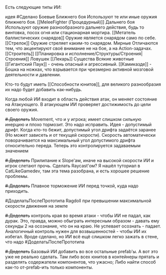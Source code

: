Есть следующие типы ИИ:

идея #Сделано 
Боевые
	Ближнего боя
		Используют те или иные оружия ближнего боя.
		[[MeleeFighter (Процедурный)]]
	Дальнего боя
		Используют оружие разнообразного дальнего действия, будь то винтовка, посох огня или стационарная мортира.
		[[Метатель баллистических снарядов]]
			Оружие является снарядом само по себе.
		[[Стрелок]]
			Оружие стреляет каким-то снарядом.
Мирные
	Отличаются тем, что акцентируют своё внимание не на бое, а на Action-задачах.
	[[Строитель]]
		[[Планировка и исполнение/Структуры/Строения|Строения]]
		Ловушек
	[[Лекарь]]
Существа
	Всякие животные
	[[Гигантский Паук]] - очень опасный и агрессивный.
	[[Камиказде]] - Бошка на ножках, что взрывается при чрезмерно активной мозговой деятельности и давлении.

Кто-то будут иметь [[Способности юнитов]], для великого разнообразия их надо будет добавить как-нибудь.

Когда любой ИИ входит в область действия атак, он меняет состояние на Атакующего.
В атакующем ИИ проверяет достижимость до цели своего оружия.

~~#.Доделать~~ Movement, что и у игрока; имеет слишком сильную инерцию и плохо тормозит. Это надо исправить.
	Идея - допустимый дрифт. Когда кто-то бежит, допустимый угол дрифта задаётся заранее (Но может зависеть и от текущей скорости). Скорость автоматически поворачивается на максимальный угол допустимого дрифта относительно переда.
		Теперь это контролируется задаваемым значением

~~#.Доделать~~ Прилипание к Slope'ам, иначе на высокой скорости ИИ и игрок слетают прочь. Сделать Raycast'ом?
	Я нашёл туториал в CatLikeGamedev, там эта тема разобрана, и есть хорошее решение проблемы.

~~#.Доделать~~ Плавное торможение ИИ перед точкой, куда надо приходить.

#ДоделатьПослеПрототипа  Ragdoll при превышении максимальной скорости движения на земле

~~#.Доделать~~ контроль края во время атаки - чтобы ИИ не падал, как дурак. Это, правда, можно обыграть интересным образом - давать ему секунды 2 на осознание, что он на краю. Не успевает осознать - падает. Аналогичный контроль нужен для возвышенностей - чтобы ИИ их избегал.
	Вроде сделано, но ИИ всё ещё слишком легко зажать в стене, что надо #ДоделатьПослеПрототипа 

~~#.Доделать~~ Базовый ИИ добавить во все остальные prefab'ы.
	А вот это уже не реально сделать. Там либо всех юнитов в контейнеры прятать и разделять содержатели компонентов, что ужасно; Либо найти способ как-то от-prefab-ить только компоненты.